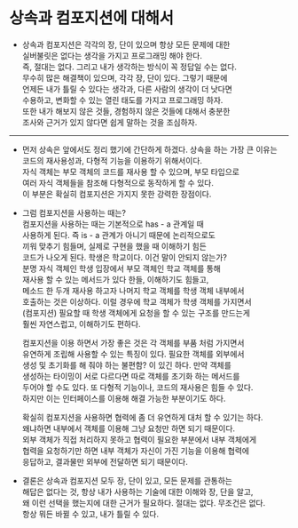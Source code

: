 # 상속과 컴포지션에 대해서     
* 상속과 컴포지션은 각각의 장, 단이 있으며 항상 모든 문제에 대한     
  실버불릿은 없다는 생각을 가지고 프로그래밍 해야 한다.     
  즉, 절대는 없다. 그리고 내가 생각하는 방식이 꼭 정답일 수는 없다.    
  무수히 많은 해결책이 있으며, 각각 장, 단이 있다. 그렇기 때문에      
  언제든 내가 틀릴 수 있다는 생각과, 다른 사람의 생각이 더 낫다면     
  수용하고, 변화할 수 있는 열린 태도를 가지고 프로그래밍 하자.    
  또한 내가 해보지 않은 것들, 경험하지 않은 것들에 대해서 충분한     
  조사와 근거가 있지 않다면 쉽게 말하는 것을 조심하자.     
***
* 먼저 상속은 앞에서도 정리 했기에 간단하게 하겠다. 상속을 하는 가장 큰 이유는      
  코드의 재사용성과, 다형적 기능을 이용하기 위해서이다.       
  자식 객체는 부모 객체의 코드를 재사용 할 수 있으며, 부모 타입으로      
  여러 자식 객체들을 참조해 다형적으로 동작하게 할 수 있다.        
  이 부분은 확실히 컴포지션은 가지지 못한 강력한 장점이다.      
  
* 그럼 컴포지션을 사용하는 때는?    
  컴포지션을 사용하는 때는 기본적으로 has - a 관계일 때      
  사용하게 된다. 즉 is - a 관계가 아니기 때문에 논리적으로도       
  끼워 맞추기 힘들며, 실제로 구현을 했을 때 이해하기 힘든     
  코드가 나오게 된다. 학생은 학교이다. 이건 말이 안되지 않는가?     
  분명 자식 객체인 학생 입장에서 부모 객체인 학교 객체를 통해    
  재사용 할 수 있는 메서드가 있다 한들, 이해하기도 힘들고,      
  메소드 한 두개 재사용 하고자 나머지 학교 객체를 학생 객체 내부에서     
  호출하는 것은 이상하다. 이럴 경우에 학교 객체가 학생 객체를 가지면서     
  (컴포지션) 필요할 때 학생 객체에게 요청을 할 수 있는 구조를 만드는게     
  훨씬 자연스럽고, 이해하기도 편하다.      
  
  컴포지션을 이용 하면서 가장 좋은 것은 각 객체를 부품 처럼 가지면서     
  유연하게 조립해 사용할 수 있는 특징이 있다. 필요한 객체를 외부에서       
  생성 및 초기화를 해 줘야 하는 불편함? 이 있긴 하다. 만약 객체를      
  생성하는 타이밍이 서로 다르다면 따로 객체를 초기화 하는 메서드를     
  두어야 할 수도 있다. 또 다형적 기능이나, 코드의 재사용은 힘들 수 있다.     
  하지만 이는 인터페이스를 이용해 해결 가능한 부분이기도 하다.      
  
  확실히 컴포지션을 사용하면 협력에 좀 더 유연하게 대처 할 수 있기는 하다.      
  왜냐하면 내부에서 객체를 이용해 그냥 요청만 하면 되기 때문이다.     
  외부 객체가 직접 처리하지 못하고 협력이 필요한 부분에서 내부 객체에게     
  협력을 요청하기만 하면 내부 객체가 자신이 가진 기능을 이용해 협력에      
  응답하고, 결과물만 외부에 전달하면 되기 때문이다.       
  
* 결론은 상속과 컴포지션 모두 장, 단이 있고, 모든 문제를 관통하는     
  해답은 없다는 것, 항상 내가 사용하는 기술에 대한 이해와 장, 단을 알고,     
  왜 이런 선택을 했는지에 대한 근거가 필요하다. 절대는 없다. 무조건은 없다.       
  항상 뭐든 바뀔 수 있고, 내가 틀릴 수 있다.       
